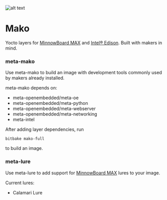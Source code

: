 ![alt text](https://github.com/banada/Mako/mako.png)

# Mako
Yocto layers for [MinnowBoard MAX](http://www.minnowboard.org/meet-minnowboard-max) and [Intel® Edison](https://software.intel.com/en-us/iot/hardware/edison?utm_source=Covario&utm_medium=Paid%20search&utm_content=Q2%20IoT%20SEM%20Campaign%20-%20Covario&utm_campaign=IoT%20SEM%20Covario). Built with makers in mind.

### meta-mako
Use meta-mako to build an image with development tools commonly used by makers already installed.

meta-mako depends on:
- meta-openembedded/meta-oe
- meta-openembedded/meta-python
- meta-openembedded/meta-webserver
- meta-openembedded/meta-networking
- meta-intel

After adding layer dependencies, run

```
bitbake mako-full
```

to build an image.

### meta-lure
Use meta-lure to add support for [MinnowBoard MAX](http://www.minnowboard.org/meet-minnowboard-max) lures to your image.

Current lures:
- Calamari Lure
